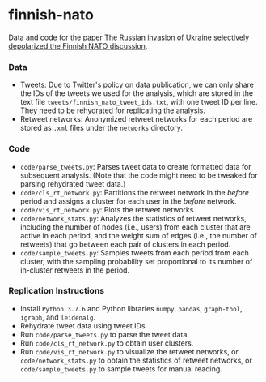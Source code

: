 # finnish-nato
Data and code for the paper [The Russian invasion of Ukraine selectively depolarized the Finnish NATO discussion](https://arxiv.org/abs/2212.07861).

### Data
- Tweets: Due to Twitter's policy on data publication, we can only share the IDs of the tweets we used for the analysis, which are stored in the text file `tweets/finnish_nato_tweet_ids.txt`, with one tweet ID per line. They need to be rehydrated for replicating the analysis.
- Retweet networks: Anonymized retweet networks for each period are stored as `.xml` files under the `networks` directory.

### Code
- `code/parse_tweets.py`: Parses tweet data to create formatted data for subsequent analysis. (Note that the code might need to be tweaked for parsing rehydrated tweet data.)
- `code/cls_rt_network.py`: Partitions the retweet network in the _before_ period and assigns a cluster for each user in the _before_ network.
- `code/vis_rt_network.py`: Plots the retweet networks.
- `code/network_stats.py`: Analyzes the statistics of retweet networks, including the number of nodes (i.e., users) from each cluster that are active in each period, and the weight sum of edges (i.e., the number of retweets) that go between each pair of clusters in each period.
- `code/sample_tweets.py`: Samples tweets from each period from each cluster, with the sampling probability set proportional to its number of in-cluster retweets in the period.

### Replication Instructions
- Install `Python 3.7.6` and Python libraries `numpy`, `pandas`, `graph-tool`, `igraph`, and `leidenalg`.
- Rehydrate tweet data using tweet IDs.
- Run `code/parse_tweets.py` to parse the tweet data.
- Run `code/cls_rt_network.py` to obtain user clusters.
- Run `code/vis_rt_network.py` to visualize the retweet networks, or `code/network_stats.py` to obtain the statistics of retweet networks, or `code/sample_tweets.py` to sample tweets for manual reading.
